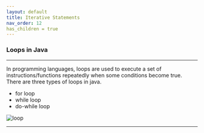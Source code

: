```yaml
---
layout: default
title: Iterative Statements
nav_order: 12
has_children = true
---
```

### Loops in Java

------

In programming languages, loops are used to execute a set of instructions/functions repeatedly when some conditions become true. There are three types of loops in java.

   - for loop
   - while loop
   - do-while loop
   
![loop](https://static.javatpoint.com/images/java-loops.png)

------